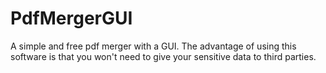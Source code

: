 # PdfMergerGUI 

A simple and free pdf merger with a GUI.
The advantage of using this software is that you won't need to give your sensitive data to third parties.
